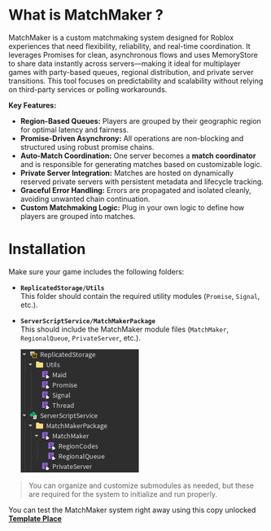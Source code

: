 # 

# What is MatchMaker ?

MatchMaker is a custom matchmaking system designed for Roblox experiences that need flexibility, reliability, and real-time coordination. It leverages Promises for clean, asynchronous flows and uses MemoryStore to share data instantly across servers—making it ideal for multiplayer games with party-based queues, regional distribution, and private server transitions. This tool focuses on predictability and scalability without relying on third-party services or polling workarounds.

**Key Features:**
* **Region-Based Queues:** Players are grouped by their geographic region for optimal latency and fairness.
* **Promise-Driven Asynchrony:** All operations are non-blocking and structured using robust promise chains.
* **Auto-Match Coordination:** One server becomes a **match coordinator** and is responsible for generating matches based on customizable logic.
* **Private Server Integration:** Matches are hosted on dynamically reserved private servers with persistent metadata and lifecycle tracking.
* **Graceful Error Handling:** Errors are propagated and isolated cleanly, avoiding unwanted chain continuation.
* **Custom Matchmaking Logic:** Plug in your own logic to define how players are grouped into matches.

# Installation


Make sure your game includes the following folders:

- **`ReplicatedStorage/Utils`**  
  This folder should contain the required utility modules (`Promise`, `Signal`, etc.).

- **`ServerScriptService/MatchMakerPackage`**  
  This should include the MatchMaker module files (`MatchMaker`, `RegionalQueue`, `PrivateServer`, etc.).

    ![alt text](image.png)

> You can organize and customize submodules as needed, but these are required for the system to initialize and run properly.

You can test the MatchMaker system right away using this copy unlocked [**Template Place**](https://www.roblox.com/games/131765851319441/MatchMaker-Template-Place)